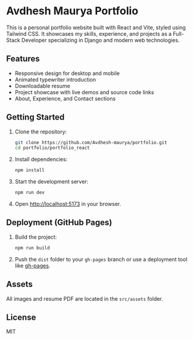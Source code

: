 
# Avdhesh Maurya Portfolio

This is a personal portfolio website built with React and Vite, styled using Tailwind CSS. It showcases my skills, experience, and projects as a Full-Stack Developer specializing in Django and modern web technologies.

## Features
- Responsive design for desktop and mobile
- Animated typewriter introduction
- Downloadable resume
- Project showcase with live demos and source code links
- About, Experience, and Contact sections

## Getting Started
1. Clone the repository:
	```sh
	git clone https://github.com/Avdhesh-maurya/portfolio.git
	cd portfolio/portfolio_react
	```
2. Install dependencies:
	```sh
	npm install
	```
3. Start the development server:
	```sh
	npm run dev
	```
4. Open [http://localhost:5173](http://localhost:5173) in your browser.

## Deployment (GitHub Pages)
1. Build the project:
	```sh
	npm run build
	```
2. Push the `dist` folder to your `gh-pages` branch or use a deployment tool like [gh-pages](https://www.npmjs.com/package/gh-pages).

## Assets
All images and resume PDF are located in the `src/assets` folder.

## License
MIT
